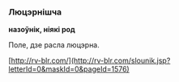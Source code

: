 ### Люцэрнішча
**назоўнік, ніякі род**

Поле, дзе расла люцэрна.

<a rel="author">[http://rv-blr.com/](http://rv-blr.com/slounik.jsp?letterId=0&maskId=0&pageId=1576)</a>
